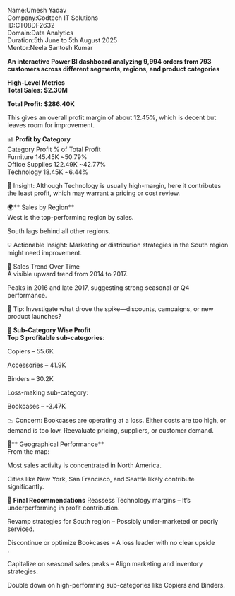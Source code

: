 Name:Umesh Yadav<br>
Company:Codtech IT Solutions<br>
ID:CT08DF2632<br>
Domain:Data Analytics<br>
Duration:5th June to 5th August 2025<br>
Mentor:Neela Santosh Kumar<br>

**An interactive Power BI dashboard analyzing 9,994 orders from 793 customers across different segments, regions, and product categories**<br>

**High-Level Metrics**<br>
**Total Sales: $2.30M**<br>

**Total Profit: $286.40K**<br>

This gives an overall profit margin of about 12.45%, which is decent but leaves room for improvement.<br>

📊 **Profit by Category**<br>
Category	Profit	% of Total Profit<br>
Furniture	145.45K	~50.79%<br>
Office Supplies	122.49K	~42.77%<br>
Technology	18.45K	~6.44%<br>

🔎 Insight: Although Technology is usually high-margin, here it contributes the least profit, which may warrant a pricing or cost review.<br>

🌍** Sales by Region**<br>
West is the top-performing region by sales.<br>

South lags behind all other regions.<br>

💡 Actionable Insight: Marketing or distribution strategies in the South region might need improvement.<br>

📅 Sales Trend Over Time<br>
A visible upward trend from 2014 to 2017.<br>

Peaks in 2016 and late 2017, suggesting strong seasonal or Q4 performance.<br>

📌 Tip: Investigate what drove the spike—discounts, campaigns, or new product launches?<br>

🧾 **Sub-Category Wise Profit**<br>
**Top 3 profitable sub-categories**:<br>

Copiers – 55.6K<br>

Accessories – 41.9K<br>

Binders – 30.2K<br>

Loss-making sub-category:<br>

Bookcases – -3.47K<br>

📉 Concern: Bookcases are operating at a loss. Either costs are too high, or demand is too low. Reevaluate pricing, suppliers, or customer demand.<br>

📌** Geographical Performance**<br>
From the map:<br>

Most sales activity is concentrated in North America.<br>

Cities like New York, San Francisco, and Seattle likely contribute significantly.<br>

🎯 **Final Recommendations**
Reassess Technology margins – It’s underperforming in profit contribution.<br>

Revamp strategies for South region – Possibly under-marketed or poorly serviced.<br>

Discontinue or optimize Bookcases – A loss leader with no clear upside<br>.

Capitalize on seasonal sales peaks – Align marketing and inventory strategies.<br>

Double down on high-performing sub-categories like Copiers and Binders.<br>
